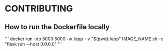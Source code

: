 # CONTRIBUTING

## How to run the Dockerfile locally

'''
docker run -dp 5000:5000 -w /app - v "$(pwd):/app" IMAGE_NAME sh -c "flask run --host 0.0.0.0"
'''